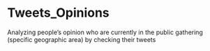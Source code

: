# Tweets_Opinions
Analyzing people’s opinion who are currently in the public gathering (specific geographic area) by checking their tweets
